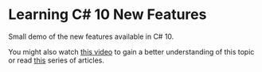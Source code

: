 # Learning C# 10 New Features

Small demo of the new features available in C# 10.

You might also watch [this video](https://youtu.be/Vft4QDUpyWY) to gain a better understanding of this topic or read [this](https://dotnetcoretutorials.com/2021/08/19/global-using-statements-in-c10/) series of articles.
